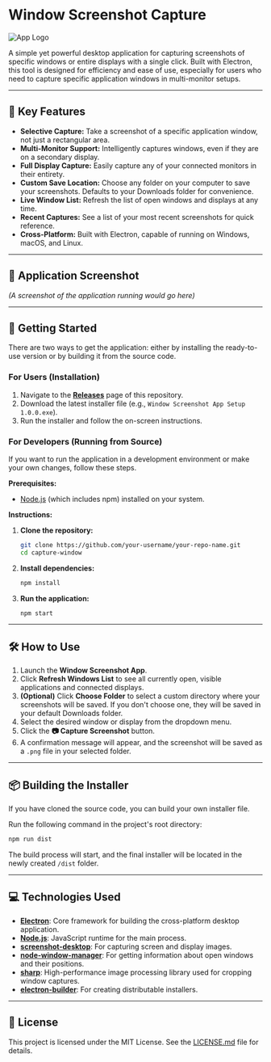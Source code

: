 # Window Screenshot Capture

![App Logo](icon.ico)

A simple yet powerful desktop application for capturing screenshots of specific windows or entire displays with a single click. Built with Electron, this tool is designed for efficiency and ease of use, especially for users who need to capture specific application windows in multi-monitor setups.

---

## 🌟 Key Features

*   **Selective Capture:** Take a screenshot of a specific application window, not just a rectangular area.
*   **Multi-Monitor Support:** Intelligently captures windows, even if they are on a secondary display.
*   **Full Display Capture:** Easily capture any of your connected monitors in their entirety.
*   **Custom Save Location:** Choose any folder on your computer to save your screenshots. Defaults to your Downloads folder for convenience.
*   **Live Window List:** Refresh the list of open windows and displays at any time.
*   **Recent Captures:** See a list of your most recent screenshots for quick reference.
*   **Cross-Platform:** Built with Electron, capable of running on Windows, macOS, and Linux.

---

## 📸 Application Screenshot

*(A screenshot of the application running would go here)*

---

## 🚀 Getting Started

There are two ways to get the application: either by installing the ready-to-use version or by building it from the source code.

### For Users (Installation)

1.  Navigate to the **[Releases](https://github.com/your-username/your-repo-name/releases)** page of this repository.
2.  Download the latest installer file (e.g., `Window Screenshot App Setup 1.0.0.exe`).
3.  Run the installer and follow the on-screen instructions.

### For Developers (Running from Source)

If you want to run the application in a development environment or make your own changes, follow these steps.

**Prerequisites:**
*   [Node.js](https://nodejs.org/) (which includes npm) installed on your system.

**Instructions:**

1.  **Clone the repository:**
    ```sh
    git clone https://github.com/your-username/your-repo-name.git
    cd capture-window
    ```

2.  **Install dependencies:**
    ```sh
    npm install
    ```

3.  **Run the application:**
    ```sh
    npm start
    ```

---

## 🛠️ How to Use

1.  Launch the **Window Screenshot App**.
2.  Click **Refresh Windows List** to see all currently open, visible applications and connected displays.
3.  **(Optional)** Click **Choose Folder** to select a custom directory where your screenshots will be saved. If you don't choose one, they will be saved in your default Downloads folder.
4.  Select the desired window or display from the dropdown menu.
5.  Click the **📷 Capture Screenshot** button.
6.  A confirmation message will appear, and the screenshot will be saved as a `.png` file in your selected folder.

---

## 📦 Building the Installer

If you have cloned the source code, you can build your own installer file.

Run the following command in the project's root directory:

```sh
npm run dist
```

The build process will start, and the final installer will be located in the newly created `/dist` folder.

---

## 💻 Technologies Used

*   **[Electron](https://www.electronjs.org/)**: Core framework for building the cross-platform desktop application.
*   **[Node.js](https://nodejs.org/)**: JavaScript runtime for the main process.
*   **[screenshot-desktop](https://www.npmjs.com/package/screenshot-desktop)**: For capturing screen and display images.
*   **[node-window-manager](https://www.npmjs.com/package/node-window-manager)**: For getting information about open windows and their positions.
*   **[sharp](https://www.npmjs.com/package/sharp)**: High-performance image processing library used for cropping window captures.
*   **[electron-builder](https://www.electron.build/)**: For creating distributable installers.

---

## 📄 License

This project is licensed under the MIT License. See the [LICENSE.md](LICENSE.md) file for details.
